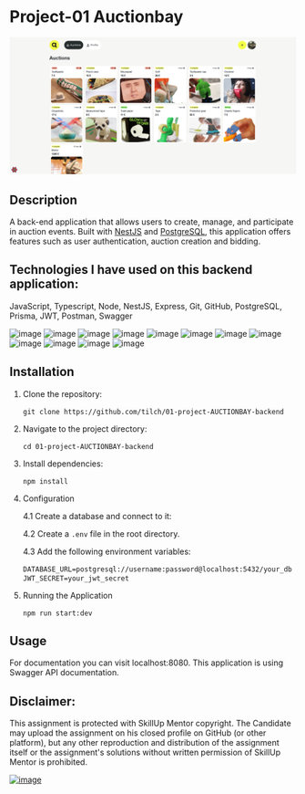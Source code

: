 # Project-01 Auctionbay
![Auctions page screenshot](assets/auctions.png)

## Description
A back-end application that allows users to create, manage, and participate in auction events. Built with [NestJS](link) and [PostgreSQL](link),  this application offers features such as user authentication, auction creation and bidding.


## Technologies I have used on this backend application:

JavaScript, Typescript, Node, NestJS, Express, Git, GitHub, PostgreSQL, Prisma, JWT, Postman, Swagger

<img alt="image" src="https://brotherants.com/skillupmentor/images/image17.png" width="30px" /> <img alt="image" src="https://brotherants.com/skillupmentor/images/image4.png" width="30px" /> <img alt="image" src="https://brotherants.com/skillupmentor/images/image3.png" width="30px" /> <img alt="image" src="https://brotherants.com/skillupmentor/images/image19.png" width="30px" /> <img alt="image" src="https://brotherants.com/skillupmentor/images/image1.png" width="30px" /> <img alt="image" src="https://brotherants.com/skillupmentor/images/image2.png" width="30px" /> <img alt="image" src="https://brotherants.com/skillupmentor/images/image10.png" width="30px" /> <img alt="image" src="https://brotherants.com/skillupmentor/images/image8.png" width="30px" /> <img alt="image" src="https://d2eip9sf3oo6c2.cloudfront.net/tags/images/000/001/287/square_480/prismaHD.png" width="30px" /> <img alt="image" src="https://brotherants.com/skillupmentor/images/image14.png" width="30px" /> <img alt="image" src="https://brotherants.com/skillupmentor/images/image9.png" width="30px" /> <img alt="image" src="https://static-00.iconduck.com/assets.00/swagger-icon-512x512-halz44im.png" width="30px" />


## Installation
1. Clone the repository:
   ```
   git clone https://github.com/tilch/01-project-AUCTIONBAY-backend
   ```
2. Navigate to the project directory:
   ```
   cd 01-project-AUCTIONBAY-backend
   ```
3. Install dependencies:
   ```
   npm install
   ```
4. Configuration

   4.1 Create a database and connect to it: 

   4.2 Create a `.env` file in the root directory.
   
   4.3 Add the following environment variables:
   ```
   DATABASE_URL=postgresql://username:password@localhost:5432/your_db
   JWT_SECRET=your_jwt_secret
   ```

6. Running the Application
   ```
   npm run start:dev
   ```

## Usage
For documentation you can visit localhost:8080. This application is using Swagger API documentation.


## Disclaimer:

This assignment is protected with SkillUp Mentor copyright. The Candidate may upload the assignment on his closed profile on GitHub (or other platform), but any other reproduction and distribution of the assignment itself or the assignment's solutions without written permission of SkillUp Mentor is prohibited.

<a href="https://skillupmentor.com/">
    <img alt="image" src="https://skillupmentor.com/media/skillupmentorLogoArrowsVertical.png" width="180px" />
</a>